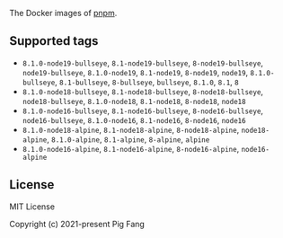 The Docker images of [pnpm](https://pnpm.io).

## Supported tags

- `8.1.0-node19-bullseye`, `8.1-node19-bullseye`, `8-node19-bullseye`, `node19-bullseye`, `8.1.0-node19`, `8.1-node19`, `8-node19`, `node19`, `8.1.0-bullseye`, `8.1-bullseye`, `8-bullseye`, `bullseye`, `8.1.0`, `8.1`, `8`
- `8.1.0-node18-bullseye`, `8.1-node18-bullseye`, `8-node18-bullseye`, `node18-bullseye`, `8.1.0-node18`, `8.1-node18`, `8-node18`, `node18`
- `8.1.0-node16-bullseye`, `8.1-node16-bullseye`, `8-node16-bullseye`, `node16-bullseye`, `8.1.0-node16`, `8.1-node16`, `8-node16`, `node16`
- `8.1.0-node18-alpine`, `8.1-node18-alpine`, `8-node18-alpine`, `node18-alpine`, `8.1.0-alpine`, `8.1-alpine`, `8-alpine`, `alpine`
- `8.1.0-node16-alpine`, `8.1-node16-alpine`, `8-node16-alpine`, `node16-alpine`

## License

MIT License

Copyright (c) 2021-present Pig Fang
